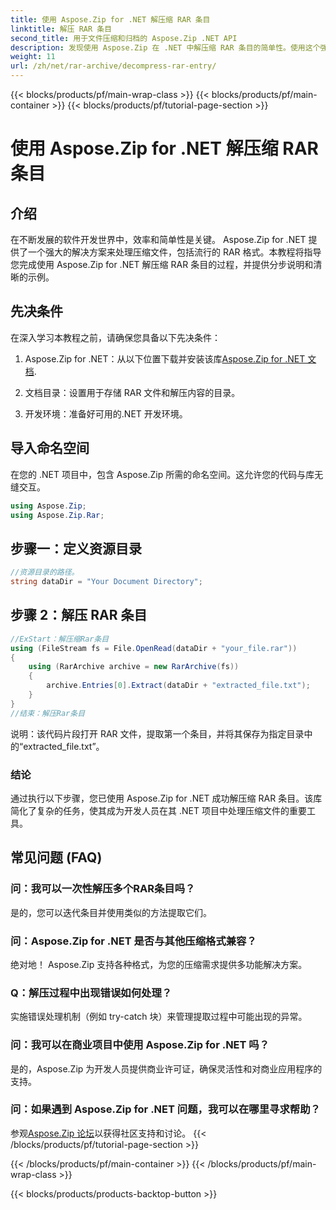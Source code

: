 ```yaml
---
title: 使用 Aspose.Zip for .NET 解压缩 RAR 条目
linktitle: 解压 RAR 条目
second_title: 用于文件压缩和归档的 Aspose.Zip .NET API
description: 发现使用 Aspose.Zip 在 .NET 中解压缩 RAR 条目的简单性。使用这个强大的库轻松处理压缩文件。
weight: 11
url: /zh/net/rar-archive/decompress-rar-entry/
---
```


{{< blocks/products/pf/main-wrap-class >}}
{{< blocks/products/pf/main-container >}}
{{< blocks/products/pf/tutorial-page-section >}}

# 使用 Aspose.Zip for .NET 解压缩 RAR 条目


## 介绍

在不断发展的软件开发世界中，效率和简单性是关键。 Aspose.Zip for .NET 提供了一个强大的解决方案来处理压缩文件，包括流行的 RAR 格式。本教程将指导您完成使用 Aspose.Zip for .NET 解压缩 RAR 条目的过程，并提供分步说明和清晰的示例。

## 先决条件

在深入学习本教程之前，请确保您具备以下先决条件：

1.  Aspose.Zip for .NET：从以下位置下载并安装该库[Aspose.Zip for .NET 文档](https://reference.aspose.com/zip/net/).

2. 文档目录：设置用于存储 RAR 文件和解压内容的目录。

3. 开发环境：准备好可用的.NET 开发环境。

## 导入命名空间

在您的 .NET 项目中，包含 Aspose.Zip 所需的命名空间。这允许您的代码与库无缝交互。

```csharp
using Aspose.Zip;
using Aspose.Zip.Rar;
```

## 步骤一：定义资源目录

```csharp
//资源目录的路径。
string dataDir = "Your Document Directory";
```

## 步骤 2：解压 RAR 条目

```csharp
//ExStart：解压缩Rar条目
using (FileStream fs = File.OpenRead(dataDir + "your_file.rar"))
{
    using (RarArchive archive = new RarArchive(fs))
    {
        archive.Entries[0].Extract(dataDir + "extracted_file.txt");
    }
}
//结束：解压Rar条目
```

说明：该代码片段打开 RAR 文件，提取第一个条目，并将其保存为指定目录中的“extracted_file.txt”。

### 结论

通过执行以下步骤，您已使用 Aspose.Zip for .NET 成功解压缩 RAR 条目。该库简化了复杂的任务，使其成为开发人员在其 .NET 项目中处理压缩文件的重要工具。

## 常见问题 (FAQ)

### 问：我可以一次性解压多个RAR条目吗？
是的，您可以迭代条目并使用类似的方法提取它们。

### 问：Aspose.Zip for .NET 是否与其他压缩格式兼容？
绝对地！ Aspose.Zip 支持各种格式，为您的压缩需求提供多功能解决方案。

### Q：解压过程中出现错误如何处理？
实施错误处理机制（例如 try-catch 块）来管理提取过程中可能出现的异常。

### 问：我可以在商业项目中使用 Aspose.Zip for .NET 吗？
是的，Aspose.Zip 为开发人员提供商业许可证，确保灵活性和对商业应用程序的支持。

### 问：如果遇到 Aspose.Zip for .NET 问题，我可以在哪里寻求帮助？
参观[Aspose.Zip 论坛](https://forum.aspose.com/c/zip/37)以获得社区支持和讨论。
{{< /blocks/products/pf/tutorial-page-section >}}

{{< /blocks/products/pf/main-container >}}
{{< /blocks/products/pf/main-wrap-class >}}

{{< blocks/products/products-backtop-button >}}
